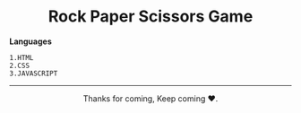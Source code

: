 <h1 align="center">Rock Paper Scissors Game</h1>

**Languages**
```
1.HTML
2.CSS
3.JAVASCRIPT
```


<hr>
<p align="center">Thanks for coming, Keep coming ❤️.</p>